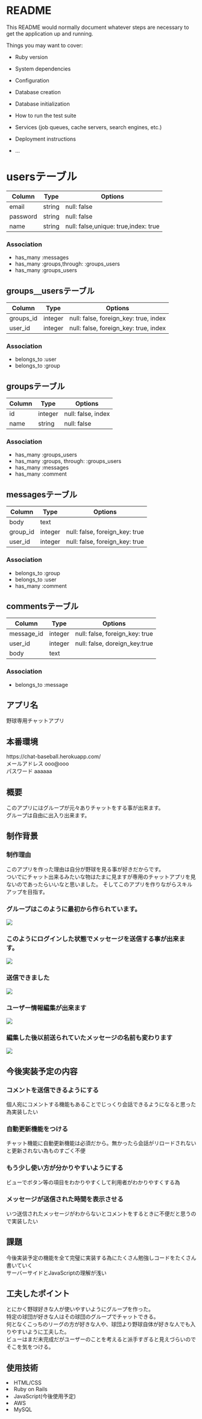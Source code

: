 # README

This README would normally document whatever steps are necessary to get the
application up and running.

Things you may want to cover:

* Ruby version

* System dependencies

* Configuration

* Database creation

* Database initialization

* How to run the test suite

* Services (job queues, cache servers, search engines, etc.)

* Deployment instructions

* ...

# usersテーブル
|Column|Type|Options|
|------|----|-------|
|email|string|null: false| 
|password|string|null: false| 
|name|string|null: false,unique: true,index: true| 

### Association
- has_many :messages
- has_many :groups,through: :groups_users
- has_many :groups_users

## groups＿usersテーブル
|Column|Type|Options|
|------|----|-------|
|groups_id|integer|null: false, foreign_key: true, index|
|user_id|integer|null: false, foreign_key: true, index|

### Association
- belongs_to :user
- belongs_to :group

## groupsテーブル

|Column|Type|Options|
|------|----|-------|
|id|integer|null: false, index|
|name|string|null: false|

### Association
- has_many :groups_users
- has_many :groups, through: :groups_users
- has_many :messages
- has_many :comment

## messagesテーブル

|Column|Type|Options|
|------|----|-------|
|body|text
|group_id|integer|null: false, foreign_key: true|
|user_id|integer|null: false, foreign_key: true|

### Association
- belongs_to :group
- belongs_to :user
- has_many :comment

## commentsテーブル

|Column|Type|Options|
|------|----|-------|
|message_id|integer|null: false, foreign_key: true|
|user_id|integer|null: false, doreign_key:true
|body|text

### Association
- belongs_to :message


<h2>アプリ名</h2> 
  野球専用チャットアプリ

<h2>本番環境</h2>
https://chat-baseball.herokuapp.com/</br>
メールアドレス ooo@ooo</br>
パスワード aaaaaa

<h2>概要</h2>
このアプリにはグループが元々ありチャットをする事が出来ます。</br>
グループは自由に出入り出来ます。

<h2>制作背景</h2>
<h3>制作理由</h3>
このアプリを作った理由は自分が野球を見る事が好きだからです。</br>
ついでにチャット出来るみたいな物はたまに見ますが専用のチャットアプリを見ないのであったらいいなと思いました。
そしてこのアプリを作りながらスキルアップを目指す。

<h3>グループはこのように最初から作られています。</h3>
<img src="https://user-images.githubusercontent.com/61171618/79305808-073f4980-7f2f-11ea-90b4-fba4c6ba25af.png">


<h3>このようにログインした状態でメッセージを送信する事が出来ます。</h3>
<img src="https://user-images.githubusercontent.com/61171618/79316947-07941080-7f40-11ea-8de5-20401466bc5e.png">

<h3>送信できました</h3>
<img src="https://user-images.githubusercontent.com/61171618/79317197-6063a900-7f40-11ea-912e-88cb43396ea0.png">

<h3>ユーザー情報編集が出来ます</h3>
<img src="https://user-images.githubusercontent.com/61171618/79317791-16c78e00-7f41-11ea-874e-be0d1d816de1.png">

<h3>編集した後以前送られていたメッセージの名前も変わります</h3>
 <img src="https://user-images.githubusercontent.com/61171618/79318299-c00e8400-7f41-11ea-94e1-23b1d5c41dce.png">
 
<h2>今後実装予定の内容</h2>
<h3>コメントを送信できるようにする</h3>
  個人宛にコメントする機能もあることでじっくり会話できるようになると思った為実装したい
<h3>自動更新機能をつける</h3>
  チャット機能に自動更新機能は必須だから。無かったら会話がリロードされないと更新されない為ものすごく不便
<h3>もう少し使い方が分かりやすいようにする</h3>
  ビューでボタン等の項目をわかりやすくして利用者がわかりやすくする為
<h3>メッセージが送信された時間を表示させる</h3>
  いつ送信されたメッセージがわからないとコメントをするときに不便だと思うので実装したい
  
  <h2>課題</h2>
  今後実装予定の機能を全て完璧に実装する為にたくさん勉強しコードをたくさん書いていく</br>
  サーバーサイドとJavaScriptの理解が浅い
  
 <h2>工夫したポイント</h2>
  とにかく野球好きな人が使いやすいようにグループを作った。</br>
  特定の球団が好きな人はその球団のグループでチャットできる。</br>
  何となくこっちのリーグの方が好きな人や、球団より野球自体が好きな人でも入りやすいように工夫した。</br>
  ビューはまだ未完成だがユーザーのことを考えると派手すぎると見えづらいのでそこを気をつける。

<h2>使用技術</h2>
<li>HTML/CSS</li>
<li>Ruby on Rails</li>
<li>JavaScript(今後使用予定)</li>
<li>AWS</li>
<li>MySQL</li>